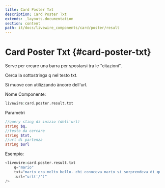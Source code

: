 ```yaml
---
title: Card Poster Txt
description: Card Poster Txt
extends: _layouts.documentation
section: content
path: it/docs/livewire_components/card/poster/result
---
```


# Card Poster Txt {#card-poster-txt}

Serve per creare una barra per spostarsi tra le "citazioni".

Cerca la sottostringa q nel testo txt.

Si muove con utilizzando àncore dell'url.

Nome Componente:

```php
livewire:card.poster.result.txt
```

Parametri

```php
//query sting di inizio (dell'url)
string $q, 
//testo da cercare
string $txt, 
//url di partenza
string $url
```

Esempio:

```php
<livewire:card.poster.result.txt
    q="mario"
    txt="mario era molto bello. chi conoceva mario si sorprendeva di questo. mario era contento."
    :url="url('/')"
/>
```

